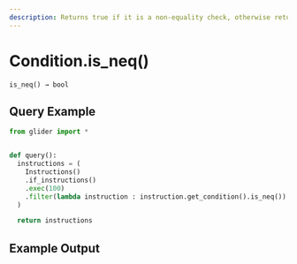 ```yaml
---
description: Returns true if it is a non-equality check, otherwise returns false.
---
```


# Condition.is\_neq()

`is_neq() → bool`

## Query Example

```python
from glider import *


def query():
  instructions = (
    Instructions()
    .if_instructions()
    .exec(100)
    .filter(lambda instruction : instruction.get_condition().is_neq())
  )

  return instructions
```

## Example Output

<figure><img src="../../../../.gitbook/assets/Screenshot 2025-09-03 at 1.44.15 PM.png" alt=""><figcaption></figcaption></figure>
